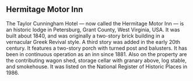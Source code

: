 ## Hermitage Motor Inn

The Taylor Cunningham Hotel — now called the Hermitage Motor Inn — is an historic lodge in Petersburg, Grant County, West Virginia, USA. It was built about 1840, and was originally a two-story brick building in a vernacular Greek Revival style. A third story was added in the early 20th century. It features a two-story porch with turned post and balusters. It has been in continuous operation as an inn since 1881. Also on the property are the contributing wagon shed, storage cellar with granary above, log stable, and smokehouse.
It was listed on the National Register of Historic Places in 1986.